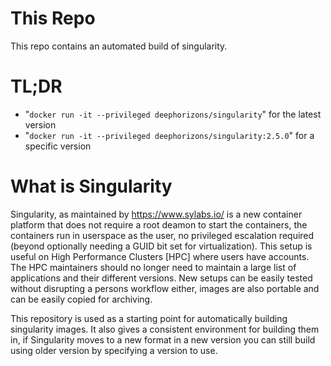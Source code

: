 # This Repo
This repo contains an automated build of singularity.



# TL;DR

* "`docker run -it --privileged deephorizons/singularity`" for the latest version
* "`docker run -it --privileged deephorizons/singularity:2.5.0`" for a specific version



# What is Singularity
Singularity, as maintained by https://www.sylabs.io/ is a new container platform that does not require a root deamon to start the containers, the containers run in userspace as the user, no privileged escalation required (beyond optionally needing a GUID bit set for virtualization). This setup is useful on High Performance Clusters [HPC] where users have accounts. The HPC maintainers should no longer need to maintain a large list of applications and their different versions. New setups can be easily tested without disrupting a persons workflow either, images are also portable and can be easily copied for archiving.

This repository is used as a starting point for automatically building singularity images. It also gives a consistent environment for building them in, if Singularity moves to a new format in a new version you can still build using older version by specifying a version to use.

